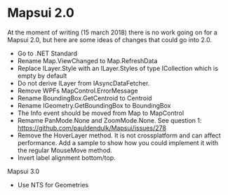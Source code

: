 # Mapsui 2.0

At the moment of writing (15 march 2018) there is no work going on for a Mapsui 2.0, but here are some ideas of changes that could go into 2.0.

- Go to .NET Standard
- Rename Map.ViewChanged to Map.RefreshData
- Replace ILayer.Style with an ILayer.Styles of type ICollection<IFeature> which is empty by default
- Do not derive ILayer from IAsyncDataFetcher.
- Remove WPFs MapControl.ErrorMessage
- Rename BoundingBox.GetCentroid to Centroid
- Rename IGeometry.GetBoundingBox to BoundingBox
- The Info event should be moved from Map to MapControl
- Remame PanMode.None and ZoomMode.None. See question 1: https://github.com/pauldendulk/Mapsui/issues/278
- Remove the HoverLayer method. It is not crossplatform and can affect performance. Add a sample to show how you could implement it with the regular MouseMove method.
- Invert label alignment bottom/top.

Mapsui 3.0
- Use NTS for Geometries
